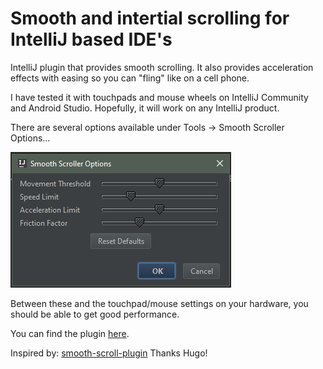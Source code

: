 # Smooth and intertial scrolling for IntelliJ based IDE's

IntelliJ plugin that provides smooth scrolling. It also provides acceleration effects
with easing so you can "fling" like on a cell phone.

I have tested it with touchpads and mouse wheels on IntelliJ Community
and Android Studio. Hopefully, it will work on any IntelliJ product.

There are several options available under Tools -> Smooth Scroller Options...

![options image](./resources/options.png)

Between these and the touchpad/mouse settings on your hardware, you should be able to get good performance.


You can find the plugin [here](https://plugins.jetbrains.com/plugin/8246).

Inspired by: [smooth-scroll-plugin](https://github.com/hccampos/smooth-scroll-plugin)
Thanks Hugo!